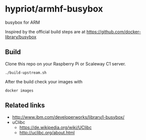# hypriot/armhf-busybox

busybox for ARM

Inspired by the official build steps are at https://github.com/docker-library/busybox

## Build

Clone this repo on your Raspberry Pi or Scaleway C1 server.

```
./build-upstream.sh
```

After the build check your images with

```
docker images
```

## Related links

* http://www.ibm.com/developerworks/library/l-busybox/
* uClibc
  * https://de.wikipedia.org/wiki/UClibc
  * http://uclibc.org/about.html

